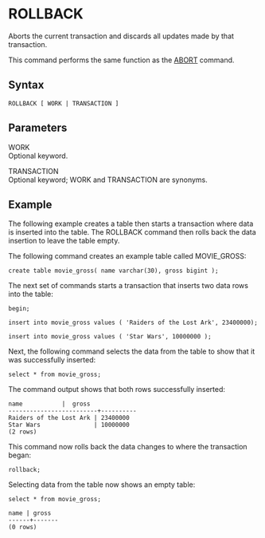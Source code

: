 # ROLLBACK<a name="r_ROLLBACK"></a>

Aborts the current transaction and discards all updates made by that transaction\.

This command performs the same function as the [ABORT](r_ABORT.md) command\.

## Syntax<a name="r_ROLLBACK-synopsis"></a>

```
ROLLBACK [ WORK | TRANSACTION ]
```

## Parameters<a name="r_ROLLBACK-parameters"></a>

WORK  
Optional keyword\.

TRANSACTION  
Optional keyword; WORK and TRANSACTION are synonyms\.

## Example<a name="r_ROLLBACK-example"></a>

The following example creates a table then starts a transaction where data is inserted into the table\. The ROLLBACK command then rolls back the data insertion to leave the table empty\.

The following command creates an example table called MOVIE\_GROSS:

```
create table movie_gross( name varchar(30), gross bigint );
```

The next set of commands starts a transaction that inserts two data rows into the table:

```
begin;

insert into movie_gross values ( 'Raiders of the Lost Ark', 23400000);

insert into movie_gross values ( 'Star Wars', 10000000 );
```

Next, the following command selects the data from the table to show that it was successfully inserted:

```
select * from movie_gross;
```

The command output shows that both rows successfully inserted:

```
name           |  gross
-------------------------+----------
Raiders of the Lost Ark | 23400000
Star Wars               | 10000000
(2 rows)
```

This command now rolls back the data changes to where the transaction began:

```
rollback;
```

Selecting data from the table now shows an empty table:

```
select * from movie_gross;

name | gross
------+-------
(0 rows)
```